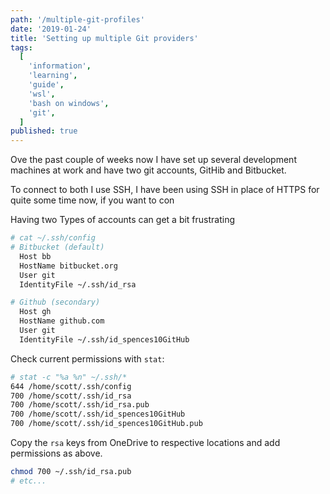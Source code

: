 ```yaml
---
path: '/multiple-git-profiles'
date: '2019-01-24'
title: 'Setting up multiple Git providers'
tags:
  [
    'information',
    'learning',
    'guide',
    'wsl',
    'bash on windows',
    'git',
  ]
published: true
---
```


Ove the past couple of weeks now I have set up several development
machines at work and have two git accounts, GitHib and Bitbucket.

To connect to both I use SSH, I have been using SSH in place of HTTPS
for quite some time now, if you want to con

Having two Types of accounts can get a bit frustrating

```bash
# cat ~/.ssh/config
# Bitbucket (default)
  Host bb
  HostName bitbucket.org
  User git
  IdentityFile ~/.ssh/id_rsa

# Github (secondary)
  Host gh
  HostName github.com
  User git
  IdentityFile ~/.ssh/id_spences10GitHub
```

Check current permissions with `stat`:

```bash
# stat -c "%a %n" ~/.ssh/*
644 /home/scott/.ssh/config
700 /home/scott/.ssh/id_rsa
700 /home/scott/.ssh/id_rsa.pub
700 /home/scott/.ssh/id_spences10GitHub
700 /home/scott/.ssh/id_spences10GitHub.pub
```

Copy the `rsa` keys from OneDrive to respective locations and add
permissions as above.

```bash
chmod 700 ~/.ssh/id_rsa.pub
# etc...
```
